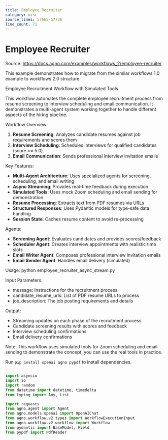 ```yaml
---
title: Employee Recruiter
category: misc
source_lines: 57665-57736
line_count: 71
---
```


# Employee Recruiter
Source: https://docs.agno.com/examples/workflows_2/employee-recruiter

This example demonstrates how to migrate from the similar workflows 1.0 example to workflows 2.0 structure.

Employee Recruitment Workflow with Simulated Tools

This workflow automates the complete employee recruitment process from resume screening
to interview scheduling and email communication. It demonstrates a multi-agent system
working together to handle different aspects of the hiring pipeline.

Workflow Overview:

1. **Resume Screening**: Analyzes candidate resumes against job requirements and scores them
2. **Interview Scheduling**: Schedules interviews for qualified candidates (score >= 5.0)
3. **Email Communication**: Sends professional interview invitation emails

Key Features:

* **Multi-Agent Architecture**: Uses specialized agents for screening, scheduling, and email writing
* **Async Streaming**: Provides real-time feedback during execution
* **Simulated Tools**: Uses mock Zoom scheduling and email sending for demonstration
* **Resume Processing**: Extracts text from PDF resumes via URLs
* **Structured Responses**: Uses Pydantic models for type-safe data handling
* **Session State**: Caches resume content to avoid re-processing

Agents:

* **Screening Agent**: Evaluates candidates and provides scores/feedback
* **Scheduler Agent**: Creates interview appointments with realistic time slots
* **Email Writer Agent**: Composes professional interview invitation emails
* **Email Sender Agent**: Handles email delivery (simulated)

Usage:
python employee\_recruiter\_async\_stream.py

Input Parameters:

* message: Instructions for the recruitment process
* candidate\_resume\_urls: List of PDF resume URLs to process
* job\_description: The job posting requirements and details

Output:

* Streaming updates on each phase of the recruitment process
* Candidate screening results with scores and feedback
* Interview scheduling confirmations
* Email delivery confirmations

Note: This workflow uses simulated tools for Zoom scheduling and email sending
to demonstrate the concept, you can use the real tools in practice.

Run `pip install openai agno pypdf` to install dependencies.

```python employee_recruiter_async_stream.py

import asyncio
import io
import random
from datetime import datetime, timedelta
from typing import Any, List

import requests
from agno.agent import Agent
from agno.models.openai import OpenAIChat
from agno.workflow.v2.types import WorkflowExecutionInput
from agno.workflow.v2.workflow import Workflow
from pydantic import BaseModel, Field
from pypdf import PdfReader


